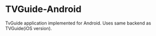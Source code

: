 # TVGuide-Android
TvGuide application implemented for Android. Uses same backend as TVGuide(iOS version). 
